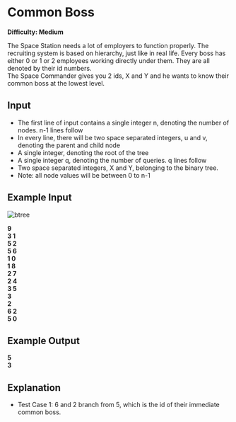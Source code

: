 # Common Boss

**Difficulty: Medium**

The Space Station needs a lot of employers to function properly. The recruiting system is based on hierarchy, just like in real life. Every boss has either 0 or 1 or 2 employees working directly under them. They are all denoted by their id numbers. <br/>
The Space Commander gives you 2 ids, X and Y and he wants to know their common boss at the lowest level.

## Input

- The first line of input contains a single integer n, denoting the number of nodes. n-1 lines follow
- In every line, there will be two space separated integers, u and v, denoting the parent and child node
- A single integer, denoting the root of the tree
- A single integer q, denoting the number of queries. q lines follow
- Two space separated integers, X and Y, belonging to the binary tree.
- Note: all node values will be between 0 to n-1
## Example Input

![btree](../../images/btree4.PNG)

**9<br>
3 1<br>
5 2<br>
5 6<br>
1 0<br>
1 8<br>
2 7<br>
2 4<br>
3 5<br>
3<br>
2<br>
6 2<br>
5 0**

## Example Output

**5** <br/>
**3**

## Explanation

- Test Case 1: 6 and 2 branch from 5, which is the id of their immediate common boss.
